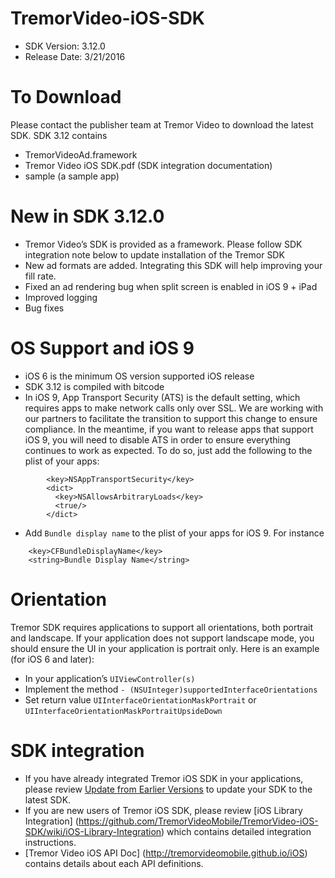 # TremorVideo-iOS-SDK

- SDK Version: 3.12.0
- Release Date: 3/21/2016

# To Download
Please contact the publisher team at Tremor Video to download the latest SDK. SDK 3.12 contains
- TremorVideoAd.framework
- Tremor Video iOS SDK.pdf (SDK integration documentation)
- sample (a sample app)

# New in SDK 3.12.0
- Tremor Video’s SDK is provided as a framework. Please follow SDK integration note below to update installation of the Tremor SDK
- New ad formats are added. Integrating this SDK will help improving your fill rate.
- Fixed an ad rendering bug when split screen is enabled in iOS 9 + iPad
- Improved logging
- Bug fixes

# OS Support and iOS 9
- iOS 6 is the minimum OS version supported iOS release
- SDK 3.12 is compiled with bitcode
- In iOS 9, App Transport Security (ATS) is the default setting, which requires apps to make
network calls only over SSL. We are working with our partners to facilitate the transition to support this change to ensure compliance. In the meantime, if you want to release apps that support iOS 9, you will need to disable ATS in order to ensure everything continues to work as expected. To do so, just add the following to the plist of your apps:
```
        <key>NSAppTransportSecurity</key> 
        <dict>
          <key>NSAllowsArbitraryLoads</key>
          <true/>
        </dict>
```
- Add `Bundle display name` to the plist of your apps for iOS 9. For instance
```
	<key>CFBundleDisplayName</key>
	<string>Bundle Display Name</string>
```

# Orientation
Tremor SDK requires applications to support all orientations, both portrait and landscape. If your application does not support landscape mode, you should ensure the UI in your application is portrait only. Here is an example (for iOS 6 and later):
- In your application’s `UIViewController(s)`
- Implement the method `- (NSUInteger)supportedInterfaceOrientations`
- Set return value `UIInterfaceOrientationMaskPortrait` or `UIInterfaceOrientationMaskPortraitUpsideDown`

# SDK integration
- If you have already integrated Tremor iOS SDK in your applications, please review [Update from Earlier Versions](https://github.com/TremorVideoMobile/TremorVideo-iOS-SDK/wiki/Updating-from-Earlier-Versions) to update your SDK to the latest SDK.
- If you are new users of Tremor iOS SDK, please review [iOS Library Integration] (https://github.com/TremorVideoMobile/TremorVideo-iOS-SDK/wiki/iOS-Library-Integration) which contains detailed integration instructions.
- [Tremor Video iOS API Doc] (http://tremorvideomobile.github.io/iOS) contains details about each API definitions.
